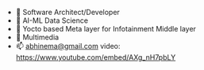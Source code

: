 - 🔭 Software Architect/Developer 
- 🌱 AI-ML Data Science
- 👯 Yocto based Meta layer for Infotainment Middle layer
- 💬 Multimedia
- 📫 abhinema@gmail.com
video: https://www.youtube.com/embed/AXg_nH7pbLY
